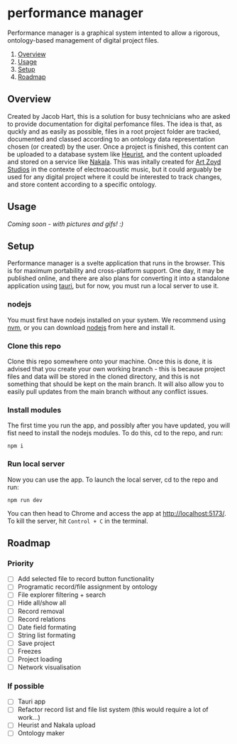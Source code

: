 # performance manager

Performance manager is a graphical system intented to allow a rigorous, ontology-based management of digital project files.

1. [Overview](#overview)
2. [Usage](#usage)
3. [Setup](#setup)
4. [Roadmap](#roadmap)

## Overview

Created by Jacob Hart, this is a solution for busy technicians who are asked to provide documentation for digital perfomance files. The idea is that, as quckly and as easily as possible, files in a root project folder are tracked, documented and classed according to an ontology data representation chosen (or created) by the user. Once a project is finished, this content can be uploaded to a database system like [Heurist](https://heuristnetwork.org/), and the content uploaded and stored on a service like [Nakala](https://www.nakala.fr/). This was initally created for [Art Zoyd Studios](https://artzoydstudios.com/) in the contexte of electroacoustic music, but it could arguably be used for any digital project where it could be interested to track changes, and store content according to a specific ontology.

## Usage

_Coming soon - with pictures and gifs! :)_

## Setup

Performance manager is a svelte application that runs in the browser. This is for maximum portability and cross-platform support. One day, it may be published online, and there are also plans for converting it into a standalone application using [tauri](https://tauri.app/), but for now, you must run a local server to use it.

### nodejs

You must first have nodejs installed on your system. We recommend using [nvm](https://github.com/nvm-sh/nvm), or you can download [nodejs](https://nodejs.org/en) from here and install it.

### Clone this repo

Clone this repo somewhere onto your machine. Once this is done, it is advised that you create your own working branch - this is because project files and data will be stored in the cloned directory, and this is not something that should be kept on the main branch. It will also allow you to easily pull updates from the main branch without any conflict issues.

### Install modules

The first time you run the app, and possibly after you have updated, you will fist need to install the nodejs modules. To do this, cd to the repo, and run:

```shell
npm i
```

### Run local server

Now you can use the app. To launch the local server, cd to the repo and run:

```shell
npm run dev
```

You can then head to Chrome and access the app at [http://localhost:5173/](http://localhost:5173/). To kill the server, hit `Control + C` in the terminal.

## Roadmap

### Priority

- [ ] Add selected file to record button functionality
- [ ] Programatic record/file assignment by ontology
- [ ] File explorer filtering + search
- [ ] Hide all/show all
- [ ] Record removal
- [ ] Record relations
- [ ] Date field formating
- [ ] String list formating
- [ ] Save project
- [ ] Freezes
- [ ] Project loading
- [ ] Network visualisation

### If possible

- [ ] Tauri app
- [ ] Refactor record list and file list system (this would require a lot of work...)
- [ ] Heurist and Nakala upload
- [ ] Ontology maker